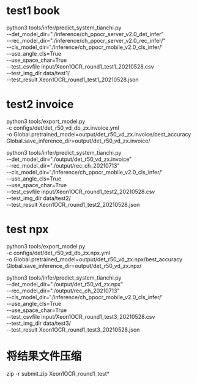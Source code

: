


# test1 book

python3 tools/infer/predict_system_tianchi.py \
    --det_model_dir="./inference/ch_ppocr_server_v2.0_det_infer"  \
    --rec_model_dir="./inference/ch_ppocr_server_v2.0_rec_infer/" \
    --cls_model_dir='./inference/ch_ppocr_mobile_v2.0_cls_infer/' \
    --use_angle_cls=True \
    --use_space_char=True \
    --test_csvfile input/Xeon1OCR_round1_test1_20210528.csv \
    --test_img_dir data/test1/ \
    --test_result Xeon1OCR_round1_test1_20210528.json

# test2 invoice

python3 tools/export_model.py \
    -c configs/det/det_r50_vd_db_zx.invoice.yml \
    -o Global.pretrained_model=output/det_r50_vd_zx.invoice/best_accuracy  Global.save_inference_dir=output/det_r50_vd_zx.invoice/

python3 tools/infer/predict_system_tianchi.py \
    --det_model_dir="./output/det_r50_vd_zx.invoice"  \
    --rec_model_dir="./output/rec_ch_20210713" \
    --cls_model_dir='./inference/ch_ppocr_mobile_v2.0_cls_infer/' \
    --use_angle_cls=True \
    --use_space_char=True \
    --test_csvfile input/Xeon1OCR_round1_test2_20210528.csv \
    --test_img_dir data/test2/ \
    --test_result Xeon1OCR_round1_test2_20210528.json

# test npx

python3 tools/export_model.py \
    -c configs/det/det_r50_vd_db_zx.npx.yml \
    -o Global.pretrained_model=output/det_r50_vd_zx.npx/best_accuracy  Global.save_inference_dir=output/det_r50_vd_zx.npx/

python3 tools/infer/predict_system_tianchi.py \
    --det_model_dir="./output/det_r50_vd_zx.npx"  \
    --rec_model_dir="./output/rec_ch_20210713" \
    --cls_model_dir='./inference/ch_ppocr_mobile_v2.0_cls_infer/' \
    --use_angle_cls=True \
    --use_space_char=True \
    --test_csvfile input/Xeon1OCR_round1_test3_20210528.csv \
    --test_img_dir data/test3/ \
    --test_result Xeon1OCR_round1_test3_20210528.json



# 将结果文件压缩
zip -r submit.zip Xeon1OCR_round1_test*